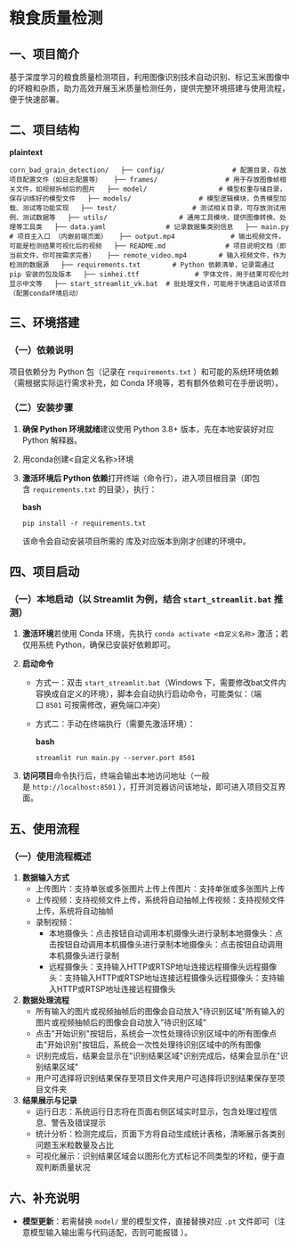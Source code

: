 # 粮食质量检测

## **一、项目简介**

基于深度学习的粮食质量检测项目，利用图像识别技术自动识别、标记玉米图像中的坏粮和杂质，助力高效开展玉米质量检测任务，提供完整环境搭建与使用流程，便于快速部署。

## **二、项目结构**

**plaintext**

`corn_bad_grain_detection/  
├── config/                 # 配置目录，存放项目配置文件（如日志配置等）  
├── frames/                 # 用于存放图像帧相关文件，如视频拆帧后的图片  
├── model/                  # 模型权重存储目录，保存训练好的模型文件  
├── models/                 # 模型逻辑模块，负责模型加载、测试等功能实现  
├── test/                   # 测试相关目录，可存放测试用例、测试数据等  
├── utils/                  # 通用工具模块，提供图像转换、处理等工具类  
├── data.yaml               # 记录数据集类别信息  
├── main.py                 # 项目主入口 （内嵌前端页面）  
├── output.mp4              # 输出视频文件，可能是检测结果可视化后的视频  
├── README.md               # 项目说明文档（即当前文件，你可按需求完善）  
├── remote_video.mp4        # 输入视频文件，作为检测的数据源  
├── requirements.txt        # Python 依赖清单，记录需通过 pip 安装的包及版本  
├── simhei.ttf              # 字体文件，用于结果可视化时显示中文等  
├── start_streamlit_vk.bat  # 批处理文件，可能用于快速启动该项目（配置conda环境启动）`

## **三、环境搭建**

### **（一）依赖说明**

项目依赖分为 Python 包（记录在 `requirements.txt` ）和可能的系统环境依赖（需根据实际运行需求补充，如 Conda 环境等，若有额外依赖可在手册说明）。

### **（二）安装步骤**

1. **确保 Python 环境就绪**建议使用 Python 3.8+ 版本，先在本地安装好对应 Python 解释器。
2. 用conda创建<自定义名称>环境 
3. **激活环境后 Python 依赖**打开终端（命令行），进入项目根目录（即包含 `requirements.txt` 的目录），执行：
    
    **bash**
    
    `pip install -r requirements.txt`
    
    该命令会自动安装项目所需的 库及对应版本到刚才创建的环境中。
    

## **四、项目启动**

### **（一）本地启动（以 Streamlit 为例，结合 `start_streamlit.bat` 推测）**

1. **激活环境**若使用 Conda 环境，先执行 `conda activate <自定义名称>` 激活；若仅用系统 Python，确保已安装好依赖即可。
2. **启动命令**
    - 方式一：双击 `start_streamlit.bat`（Windows 下，需要修改bat文件内容换成自定义的环境），脚本会自动执行启动命令，可能类似：（端口 `8501` 可按需修改，避免端口冲突）
    - 方式二：手动在终端执行（需要先激活环境）：
        
        **bash**
        
        `streamlit run main.py --server.port 8501`
        
3. **访问项目**命令执行后，终端会输出本地访问地址（一般是 `http://localhost:8501` ），打开浏览器访问该地址，即可进入项目交互界面。

## **五、使用流程**

### **（一）使用流程概述**

1. **数据输入方式**
    - 上传图片：支持单张或多张图片上传上传图片：支持单张或多张图片上传
    - 上传视频：支持视频文件上传，系统将自动抽帧上传视频：支持视频文件上传，系统将自动抽帧
    - 录制视频：
        - 本地摄像头：点击按钮自动调用本机摄像头进行录制本地摄像头：点击按钮自动调用本机摄像头进行录制本地摄像头：点击按钮自动调用本机摄像头进行录制
        - 远程摄像头：支持输入HTTP或RTSP地址连接远程摄像头远程摄像头：支持输入HTTP或RTSP地址连接远程摄像头远程摄像头：支持输入HTTP或RTSP地址连接远程摄像头
2. **数据处理流程**
    - 所有输入的图片或视频抽帧后的图像会自动放入"待识别区域"所有输入的图片或视频抽帧后的图像会自动放入"待识别区域"
    - 点击"开始识别"按钮后，系统会一次性处理待识别区域中的所有图像点击"开始识别"按钮后，系统会一次性处理待识别区域中的所有图像
    - 识别完成后，结果会显示在"识别结果区域"识别完成后，结果会显示在"识别结果区域"
    - 用户可选择将识别结果保存至项目文件夹用户可选择将识别结果保存至项目文件夹
3. **结果展示与记录**
    - 运行日志：系统运行日志将在页面右侧区域实时显示，包含处理过程信息、警告及错误提示
    - 统计分析：检测完成后，页面下方将自动生成统计表格，清晰展示各类别问题玉米粒数量及占比
    - 可视化展示：识别结果区域会以图形化方式标记不同类型的坏粒，便于直观判断质量状况

## **六、补充说明**

- **模型更新**：若需替换 `model/` 里的模型文件，直接替换对应 `.pt` 文件即可（注意模型输入输出需与代码适配，否则可能报错 ）。